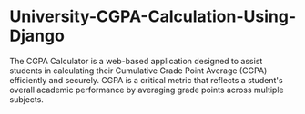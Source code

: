 # University-CGPA-Calculation-Using-Django
The CGPA Calculator is a web-based application designed to assist students in calculating their Cumulative Grade Point Average (CGPA) efficiently and securely. CGPA is a critical metric that reflects a student's overall academic performance by averaging grade points across multiple subjects. 
